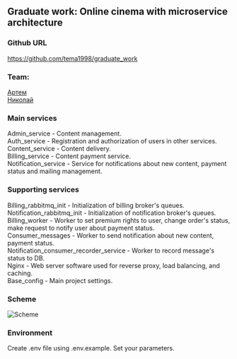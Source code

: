 ## Graduate work: Online cinema with microservice architecture

### Github URL
https://github.com/tema1998/graduate_work

### Team:
[Артем](https://github.com/tema1998) <br/> 
[Николай](https://github.com/NikolaySolop)

### Main services
Admin_service - Content management.<br/>
Auth_service - Registration and authorization of users in other services.<br/>
Content_service - Content delivery.<br/>
Billing_service - Content payment service.<br/>
Notification_service - Service for notifications about new content, payment status and mailing management.

### Supporting services
Billing_rabbitmq_init - Initialization of billing broker's queues.<br/>
Notification_rabbitmq_init - Initialization of notification broker's queues.<br/>
Billing_worker - Worker to set premium rights to user, change order's status, make request to notify user about payment status. <br/>
Consumer_messages - Worker to send notification about new content, payment status.<br/>
Notification_consumer_recorder_service - Worker to record message's status to DB. <br/>
Nginx - Web server software used for reverse proxy, load balancing, and caching. <br/>
Base_config - Main project settings.<br/>

### Scheme
<image src="readme/scheme.png" alt="Scheme"> </image>

### Environment
Create .env file using .env.example. Set your parameters.

